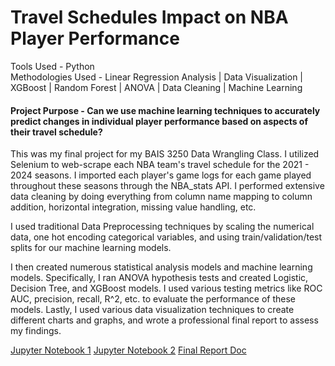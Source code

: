 # Travel Schedules Impact on NBA Player Performance

Tools Used - Python <br />
Methodologies Used - Linear Regression Analysis \| Data Visualization \| XGBoost \| Random Forest \| ANOVA \| Data Cleaning \| Machine Learning

#### Project Purpose - Can we use machine learning techniques to accurately predict changes in individual player performance based on aspects of their travel schedule?

This was my final project for my BAIS 3250 Data Wrangling Class. I utilized Selenium to web-scrape each NBA team's travel schedule for the 2021 - 2024 seasons. I imported each player's game logs for each game played throughout these seasons through the NBA_stats API. I performed extensive data cleaning by doing everything from column name mapping to column addition, horizontal integration, missing value handling, etc. 

I used traditional Data Preprocessing techniques by scaling the numerical data, one hot encoding categorical variables, and using train/validation/test splits for our machine learning models.

I then created numerous statistical analysis models and machine learning models. Specifically, I ran ANOVA hypothesis tests and created Logistic, Decision Tree, and XGBoost models. I used various testing metrics like ROC AUC, precision, recall, R^2, etc. to evaluate the performance of these models. Lastly, I used various data visualization techniques to create different charts and graphs, and wrote a professional final report to assess my findings. 


[Jupyter Notebook 1]()
[Jupyter Notebook 2]()
[Final Report Doc]()
